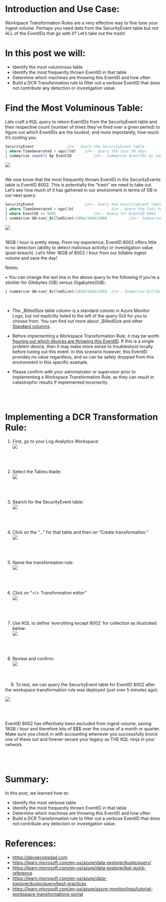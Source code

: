 # Introduction and Use Case:
Workspace Transformation Rules are a very effective way to fine tune your ingest volume. Perhaps you need data from the SecurityEvent table but not ALL of the EventIDs that go with it? Let’s take out the trash!

# In this post we will:
- Identify the most voluminous table
- Identify the most frequently thrown EventID in that table
- Determine which machines are throwing this EventID and how often
- Build a DCR Transformation rule to filter out a verbose EventID that does not contribute any detection or investigation value.


# Find the Most Voluminous Table:
Lets craft a KQL query to return EventIDs from the SecurityEvent table and their respective count (number of times they’ve fired over a given period) to figure out which EventIDs are the loudest, and more importantly, how much it’s costing you. 
```sql
SecurityEvent				//<-- Query the SecurityEvent table
| where TimeGenerated > ago(30d)	//<-- Query the last 30 days
| summarize count() by EventID	        //<-- Summarize EventIDs by number of times they fire
```
![](/assets/img/Transform/Picture1.png)
<br/>
<br/>

We now know that the most frequently thrown EventID in the SecurityEvents table is EventID 8002. This is potentially the “trash” we need to take out. Let’s see how much of it has gathered in our environment in terms of GB in our next query:
```sql
SecurityEvent						//<-- Query the SecurityEvent table
| where TimeGenerated > ago(1h)			        //<-- Query the last hour
| where EventID == 8002					//<-- Query for EventID 8002
| summarize GB=sum(_BilledSize)/1000/1000/1000	        //<-- Summarize billable volume in GB
```
![](/assets/img/Transform/Picture2.png)
<br/>
<br/>

18GB / hour is pretty steep. From my experience, EventID 8002 offers little to no detection (ability to detect malicious activity) or investigation value (post-breach). Let’s filter 18GB of 8002 / hour from our billable ingest volume and save the day! 


Notes:

•	You can change the last line in the above query to the following if you’re a stickler for Gibibytes (GB) versus Gigabytes(GiB): 
```sql
| summarize GB=sum(_BilledSize)/1024/1024/1024	//<-- Summarize billable volume in GiB
```
<br/>

-	The _BilledSize table column is a standard column in Azure Monitor Logs, but not explicitly listed to the left of the query GUI for you to choose from. You can find out more about _BilledSize and other [Standard columns](https://learn.microsoft.com/en-us/azure/azure-monitor/logs/log-standard-columns#_billedsize).

- Before implementing a Workspace Transformation Rule, it may be worth [figuring out which devices are throwing this EventID](https://github.com/EEN421/KQL-Queries/blob/Main/Which%20Devices%20are%20Throwing%20this%20EventID%3F.kql). If this is a single problem device, then it may make more sense to troubleshoot locally before tuning out this event. In this scenario however, this EventID provides no value regardless, and so can be safely dropped from this environment in this specific example. 

- Please confirm with your administrator or supervisor prior to implementing a Workspace Transformation Rule, as they can result in catastrophic results if implemented incorrectly. 
<br/>
<br/>

# Implementing a DCR Transformation Rule:
1.	First, go to your Log Analytics Workspace: <br/>
![](/assets/img/Transform/Picture3.png)
 <br/>
 <br/>

2.	Select the Tables blade: <br/>
![](/assets/img/Transform/Picture4.png)
 <br/>
 <br/>

3.	Search for the SecurityEvent table: <br/>
![](/assets/img/Transform/Picture5.png)
 <br/>
 <br/> 

4.	Click on the “…” for that table and then on “Create transformation.” <br/>
![](/assets/img/Transform/Picture6.png)
 <br/>
 <br/>

5.	Name the transformation rule: <br/>
![](/assets/img/Transform/Picture7.png)
 <br/>
 <br/>

6.	Click on “</> Transformation editor” <br/>
![](/assets/img/Transform/Picture8.png)
 <br/>
 <br/>

7.	Use KQL to define ‘everything except 8002’ for collection as illustrated below: <br/>
![](/assets/img/Transform/Picture9.png)
 <br/>
 <br/>

8.	Review and confirm: <br/>
![](/assets/img/Transform/Picture10.png)
 <br/>
 <br/>
 
9.	To test, we can query the SecurityEvent table for EventID 8002 after the workspace transformation rule was deployed (just over 5 minutes ago): <br/>
 
![](/assets/img/Transform/Picture11.png)
 
 <br/>
 <br/>

EventID 8002 has effectively been excluded from ingest volume, saving 18GB / hour and therefore lots of $$$ over the course of a month or quarter. Make sure you check in with accounting whenever you successfully knock one of these out and forever secure your legacy as THE KQL ninja in your network. 

<br/>
<br/>

# Summary: 
In this post, we learned how to:

- Identify the most verbose table
- Identify the most frequently thrown EventID in that table
- Determine which machines are throwing this EventID and how often
- Build a DCR Transformation rule to filter out a verbose EventID that does not contribute any detection or investigation value.



# References: 
- https://devsecopsdad.com
- https://learn.microsoft.com/en-us/azure/data-explorer/kusto/query/  
- https://learn.microsoft.com/en-us/azure/data-explorer/kql-quick-reference
- https://learn.microsoft.com/en-us/azure/data-explorer/kusto/query/best-practices
- https://learn.microsoft.com/en-us/azure/azure-monitor/logs/tutorial-workspace-transformations-portal

